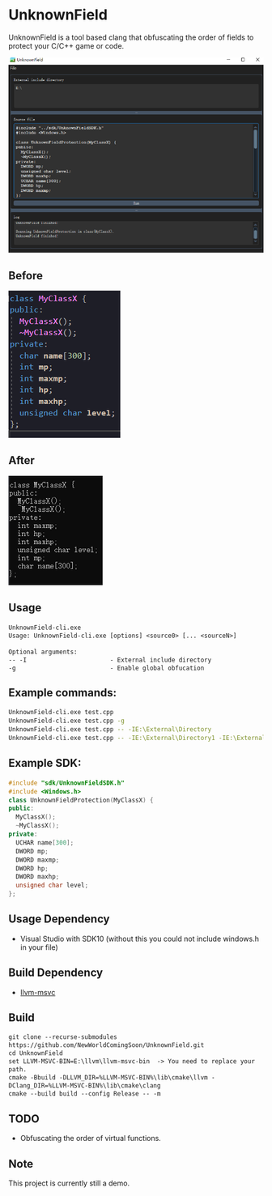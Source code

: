 # UnknownField
UnknownField is a tool based clang that obfuscating the order of fields to protect your C/C++ game or code.

![image](images/UnknownField-gui.png)

## Before
![image](images/UnknownField_before.png)

## After
![image](images/UnknownField_after.png)

## Usage
```
UnknownField-cli.exe
Usage: UnknownField-cli.exe [options] <source0> [... <sourceN>]

Optional arguments:
-- -I                       - External include directory
-g                          - Enable global obfucation
```

## Example commands:
```bash
UnknownField-cli.exe test.cpp
UnknownField-cli.exe test.cpp -g
UnknownField-cli.exe test.cpp -- -IE:\External\Directory
UnknownField-cli.exe test.cpp -- -IE:\External\Directory1 -IE:\External\Directory2
```

## Example SDK:
```C++
#include "sdk/UnknownFieldSDK.h"
#include <Windows.h>
class UnknownFieldProtection(MyClassX) {
public:
  MyClassX();
  ~MyClassX();
private:
  UCHAR name[300];
  DWORD mp;
  DWORD maxmp;
  DWORD hp;
  DWORD maxhp;
  unsigned char level;
};
```

## Usage Dependency
- Visual Studio with SDK10 (without this you could not include windows.h in your file)

## Build Dependency
- [llvm-msvc](https://github.com/NewWorldComingSoon/llvm-msvc/releases)

## Build
```
git clone --recurse-submodules https://github.com/NewWorldComingSoon/UnknownField.git
cd UnknownField
set LLVM-MSVC-BIN=E:\llvm\llvm-msvc-bin  -> You need to replace your path.
cmake -Bbuild -DLLVM_DIR=%LLVM-MSVC-BIN%\lib\cmake\llvm -DClang_DIR=%LLVM-MSVC-BIN%\lib\cmake\clang
cmake --build build --config Release -- -m
```

## TODO
- Obfuscating the order of virtual functions.

## Note
This project is currently still a demo.
